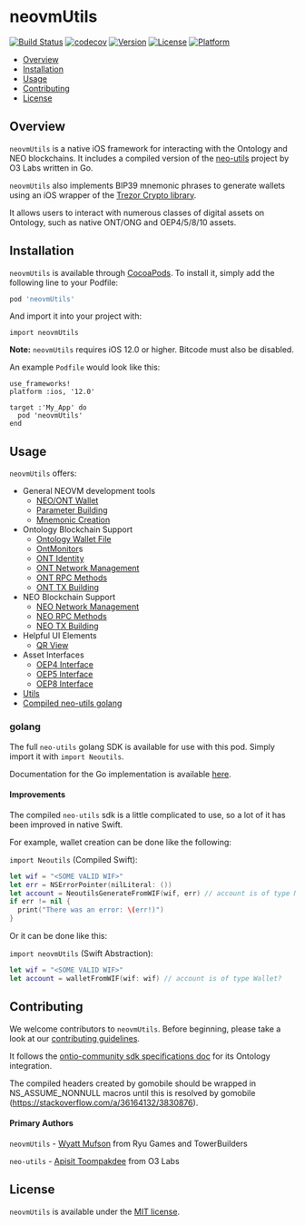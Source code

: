 # neovmUtils

[![Build Status](https://travis-ci.com/Ryucoin/neovm-utils.svg?branch=master)](https://travis-ci.com/Ryucoin/neovm-utils)
[![codecov](https://codecov.io/gh/Ryucoin/neovm-utils/branch/master/graph/badge.svg)](https://codecov.io/gh/Ryucoin/neovm-utils)
[![Version](https://img.shields.io/cocoapods/v/neovmUtils.svg?style=flat)](https://cocoapods.org/pods/neovmUtils)
[![License](https://img.shields.io/cocoapods/l/neovmUtils.svg?style=flat)](https://cocoapods.org/pods/neovmUtils)
[![Platform](https://img.shields.io/cocoapods/p/neovmUtils.svg?style=flat)](https://cocoapods.org/pods/neovmUtils)

- [Overview](#overview)
- [Installation](#installation)
- [Usage](#usage)
- [Contributing](#contributing)
- [License](#license)

## Overview

`neovmUtils` is a native iOS framework for interacting with the Ontology and NEO blockchains. It includes a compiled version of the [neo-utils](https://github.com/O3Labs/neo-utils) project by O3 Labs written in Go.

`neovmUtils` also implements BIP39 mnemonic phrases to generate wallets using an iOS wrapper of the [Trezor Crypto library](https://github.com/Ryucoin/trezor-crypto-ios).

It allows users to interact with numerous classes of digital assets on Ontology, such as native ONT/ONG and OEP4/5/8/10 assets.

## Installation

`neovmUtils` is available through [CocoaPods](https://cocoapods.org). To install
it, simply add the following line to your Podfile:

```ruby
pod 'neovmUtils'
```

And import it into your project with:

```
import neovmUtils
```

**Note:** `neovmUtils` requires iOS 12.0 or higher. Bitcode must also be disabled.

An example `Podfile` would look like this:

```
use_frameworks!
platform :ios, '12.0'

target :'My_App' do
  pod 'neovmUtils'
end
```

## Usage

`neovmUtils` offers:
- General NEOVM development tools
  - [NEO/ONT Wallet](docs/wallet.md)
  - [Parameter Building](docs/NVMParameter.md)
  - [Mnemonic Creation](docs/mnemonic.md)
- Ontology Blockchain Support
  - [Ontology Wallet File](docs/ont-wallet.md)
  - [OntMonitor](docs/monitor.md)s
  - [ONT Identity](docs/ontid.md)
  - [ONT Network Management](docs/ont-network.md)
  - [ONT RPC Methods](docs/ont-rpc.md)
  - [ONT TX Building](docs/ont-trans.md)
- NEO Blockchain Support
  - [NEO Network Management](docs/neo-network.md)
  - [NEO RPC Methods](docs/neo-rpc.md)
  - [NEO TX Building](docs/neo-trans.md)
- Helpful UI Elements
  - [QR View](docs/qr-view.md)
- Asset Interfaces
  - [OEP4 Interface](docs/oep4.md)
  - [OEP5 Interface](docs/oep5.md)
  - [OEP8 Interface](docs/oep8.md)
- [Utils](docs/utils.md)
- [Compiled neo-utils golang](#golang)

### golang

The full `neo-utils` golang SDK is available for use with this pod. Simply import it with `import Neoutils`.

Documentation for the Go implementation is available [here](https://github.com/O3Labs/neo-utils/blob/master/neoutils/README.md).

#### Improvements

The compiled `neo-utils` sdk is a little complicated to use, so a lot of it has been improved in native Swift.

For example, wallet creation can be done like the following:

`import Neoutils` (Compiled Swift):

``` swift
let wif = "<SOME VALID WIF>"
let err = NSErrorPointer(nilLiteral: ())
let account = NeoutilsGenerateFromWIF(wif, err) // account is of type NeoutilsWallet?
if err != nil {
  print("There was an error: \(err!)")
}
```

Or it can be done like this:

`import neovmUtils` (Swift Abstraction):

``` swift
let wif = "<SOME VALID WIF>"
let account = walletFromWIF(wif: wif) // account is of type Wallet?
```

## Contributing

We welcome contributors to `neovmUtils`. Before beginning, please take a look at our [contributing guidelines](./CONTRIBUTING.md).

It follows the [ontio-community sdk specifications doc](https://github.com/ontio-community/specifications/blob/master/sdk_dev_standard/en/ontology-sdk-dev.md) for its Ontology integration.

The compiled headers created by gomobile should be wrapped in NS_ASSUME_NONNULL macros until this is resolved by gomobile (https://stackoverflow.com/a/36164132/3830876).

#### Primary Authors

`neovmUtils` - [Wyatt Mufson](mailto:wyatt@towerbuilders.org) from Ryu Games and TowerBuilders

`neo-utils` - [Apisit Toompakdee](mailto:apisit@o3.network) from O3 Labs

## License

`neovmUtils` is available under the [MIT license](./LICENSE).

